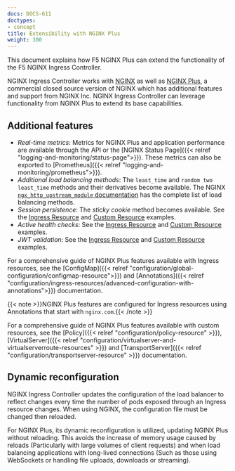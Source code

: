 ```yaml
---
docs: DOCS-611
doctypes:
- concept
title: Extensibility with NGINX Plus
weight: 300
---
```


This document explains how F5 NGINX Plus can extend the functionality of the F5 NGINX Ingress Controller.

NGINX Ingress Controller works with [NGINX](https://nginx.org/) as well as [NGINX Plus](https://www.nginx.com/products/nginx/), a commercial closed source version of NGINX which has additional features and support from NGINX Inc. NGINX Ingress Controller can leverage functionality from NGINX Plus to extend its base capabilities.

## Additional features

- _Real-time metrics_: Metrics for NGINX Plus and application performance are available through the API or the [NGINX Status Page]({{< relref "logging-and-monitoring/status-page">}}). These metrics can also be exported to [Prometheus]({{< relref "logging-and-monitoring/prometheus">}}).
- _Additional load balancing methods_: The `least_time` and `random two least_time` methods and their derivatives become available. The NGINX [`ngx_http_upstream_module` documentation](https://nginx.org/en/docs/http/ngx_http_upstream_module.html) has the complete list of load balancing methods.
- _Session persistence_: The *sticky cookie* method becomes available. See the [Ingress Resource](https://github.com/nginxinc/kubernetes-ingress/tree/v3.5.1/examples/ingress-resources/session-persistence) and [Custom Resource](https://github.com/nginxinc/kubernetes-ingress/tree/v3.5.1/examples/custom-resources/session-persistence) examples.
- _Active health checks_:  See the [Ingress Resource](https://github.com/nginxinc/kubernetes-ingress/tree/v3.5.1/examples/ingress-resources/health-checks) and [Custom Resource](https://github.com/nginxinc/kubernetes-ingress/tree/v3.5.1/examples/custom-resources/health-checks) examples.
- _JWT validation_: See the [Ingress Resource](https://github.com/nginxinc/kubernetes-ingress/tree/v3.5.1/examples/ingress-resources/jwt) and [Custom Resource](https://github.com/nginxinc/kubernetes-ingress/tree/v3.5.1/examples/custom-resources/jwt) examples.

For a comprehensive guide of NGINX Plus features available with Ingress resources, see the [ConfigMap]({{< relref "configuration/global-configuration/configmap-resource">}}) and [Annotations]({{< relref "configuration/ingress-resources/advanced-configuration-with-annotations">}}) documentation.

{{< note >}}NGINX Plus features are configured for Ingress resources using Annotations that start with `nginx.com`.{{< /note >}}

For a comprehensive guide of NGINX Plus features available with custom resources, see the [Policy]({{< relref "configuration/policy-resource" >}}), [VirtualServer]({{< relref "configuration/virtualserver-and-virtualserverroute-resources" >}}) and [TransportServer]({{< relref "configuration/transportserver-resource" >}}) documentation.

## Dynamic reconfiguration

NGINX Ingress Controller updates the configuration of the load balancer to reflect changes every time the number of pods exposed through an Ingress resource changes. When using NGINX, the configuration file must be changed then reloaded.

For NGINX Plus, its dynamic reconfiguration is utilized, updating NGINX Plus without reloading. This avoids the increase of memory usage caused by reloads (Particularly with large volumes of client requests) and when load balancing applications with long-lived connections (Such as those using WebSockets or handling file uploads, downloads or streaming).
